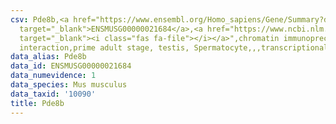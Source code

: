 ```yaml
---
csv: Pde8b,<a href="https://www.ensembl.org/Homo_sapiens/Gene/Summary?db=core;g=ENSMUSG00000021684"
  target="_blank">ENSMUSG00000021684</a>,<a href="https://www.ncbi.nlm.nih.gov/pubmed/25450459"
  target="_blank"><i class="fas fa-file"></i></a>",chromatin immunoprecipitation assay,direct
  interaction,prime adult stage, testis, Spermatocyte,,,transcriptional regulation,
data_alias: Pde8b
data_id: ENSMUSG00000021684
data_numevidence: 1
data_species: Mus musculus
data_taxid: '10090'
title: Pde8b
---
```

